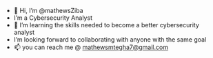 - 👋 Hi, I’m @mathewsZiba
- I’m a Cybersecurity Analyst
- 🌱 I’m learning the skills needed to become a better cybersecurity analyst
-  I’m looking forward to collaborating with anyone with the same goal
- 📫 you can reach me @ mathewsmtegha7@gmail.com 

<!---
mathewsmtegha/mathewsmtegha is a ✨ special ✨ repository because its `README.md` (this file) appears on your GitHub profile.
You can click the Preview link to take a look at your changes.
--->
